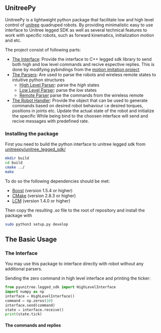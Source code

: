 <!-- TODO: Write the readme -->


## UnitreePy
UnitreePy is a lightweight python package that facilitate low and high level control of [unitree](https://www.unitree.com/) quadruped robots. 
By providing minimalistic easy to use interface to Unitree legged SDK as well as several technical features to work with specific robots, 
such as forward kinematics, initialization motion and etc.

The project consist of following parts:
- [The Interface](#the-interface): Provide the interface to C++ legged sdk library to send both high and low level commands and recive espective replies. This is done by modifying pybindings from the [motion imitation project](https://github.com/google-research/motion_imitation/tree/master/third_party/unitree_legged_sdk)   
- [The Parsers](#parsers): Are used to parse the robots and wireless remote states to intuitive python structures 
  * [High Level Parser](#high_level_parser): parse the *high* states
  * [Low Level Parser](#high_level_parser): parse the *low* states  
  * [Remote Parser](#low_level_parser) parse the commands from the wireless remote
- [The Robot Handler](#handler): Provide the object that can be used to generate commands based on desired robot behaviour i.e desired torques, positions in joints etc. Update the actual state of the robot and initialize the specific While being bind to the choosen interface will send and recive messages with predefined rate.


### Installing the package

First you need to build the python interface to unitree legged sdk from [unitreepy/unitree_legged_sdk/](https://github.com/SimkaNed/unitreepy/tree/main/unitree_legged_sdk)
```bash
mkdir build
cd build
cmake ../
make
```

To do so the following dependencies should be met: 
* [Boost](http://www.boost.org) (version 1.5.4 or higher)
* [CMake](http://www.cmake.org) (version 2.8.3 or higher)
* [LCM](https://lcm-proj.github.io) (version 1.4.0 or higher)

Then copy the resulting *.so* file to the root of repository and install the package with

```sh
sudo python3 setup.py develop
```
## The Basic Usage 

### The Interface
You may use this package to interface directly with robot without any additional parsers.

Sending the zero command in high level interface and printing the ticker:

```python
from pyunitree.legged_sdk import HighLevelInterface
import numpy as np
interface = HighLevelInterface()
command = np.zeros(10)
interface.send(command)
state = interface.receive()
print(state.tick)
```

#### The commands and replies
